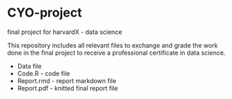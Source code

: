 # CYO-project
final project for harvardX - data science

This repository includes all relevant files to exchange and grade the work done in the final project to receive a professional certificate in data science.

* Data file
* Code.R - code file
* Report.rmd - report markdown file
* Report.pdf - knitted final report file


